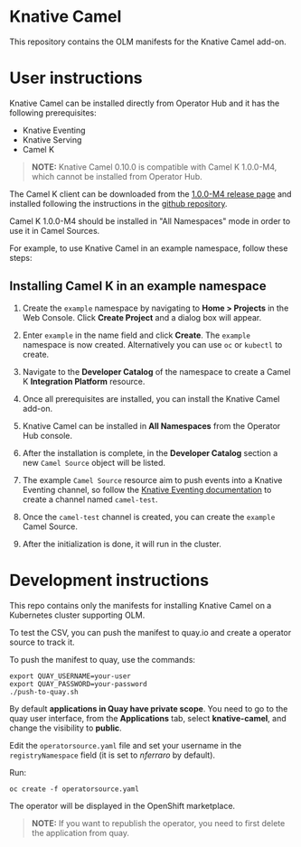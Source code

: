 # Knative Camel

This repository contains the OLM manifests for the Knative Camel add-on.

# User instructions

Knative Camel can be installed directly from Operator Hub and it has the following prerequisites:

- Knative Eventing
- Knative Serving
- Camel K

>**NOTE:** Knative Camel 0.10.0 is compatible with Camel K 1.0.0-M4, which cannot be installed from Operator Hub.

The Camel K client can be downloaded from the [1.0.0-M4 release page](https://github.com/apache/camel-k/releases/tag/1.0.0-M4) and installed following the instructions in the [github repository](https://github.com/apache/camel-k#installation).
  
Camel K 1.0.0-M4 should be installed in "All Namespaces" mode in order to use it in Camel Sources.

For example, to use Knative Camel in an example namespace, follow these steps:

## Installing Camel K in an example namespace

1. Create the `example` namespace by navigating to **Home > Projects** in the Web Console. Click **Create Project** and a dialog box will appear.

1. Enter `example` in the name field and click **Create**. The `example` namespace is now created. Alternatively you can use `oc` or `kubectl` to create.

1. Navigate to the **Developer Catalog** of the namespace to create a Camel K **Integration Platform** resource.

1. Once all prerequisites are installed, you can install the Knative Camel add-on.

1. Knative Camel can be installed in **All Namespaces** from the Operator Hub console.

1. After the installation is complete, in the **Developer Catalog** section a new `Camel Source` object will be listed.

1. The example `Camel Source` resource aim to push events into a Knative Eventing channel, 
so follow the [Knative Eventing documentation](https://knative.dev/docs/eventing/channels/default-channels/) to create a channel named `camel-test`.

1. Once the `camel-test` channel is created, you can create the `example` Camel Source.

1. After the initialization is done, it will run in the cluster.

# Development instructions

This repo contains only the manifests for installing Knative Camel on a Kubernetes cluster supporting OLM.

To test the CSV, you can push the manifest to quay.io and create a operator source to track it.

To push the manifest to quay, use the commands:
```
export QUAY_USERNAME=your-user
export QUAY_PASSWORD=your-password
./push-to-quay.sh
```

By default **applications in Quay have private scope**. You need to go to the quay user interface, from the **Applications** tab, select **knative-camel**,  and change the visibility to **public**.

Edit the `operatorsource.yaml` file and set your username in the `registryNamespace` field (it is set to *nferraro* by default).

Run:
```
oc create -f operatorsource.yaml
```

The operator will be displayed in the OpenShift marketplace.

>**NOTE:** If you want to republish the operator, you need to first delete the application from quay.
